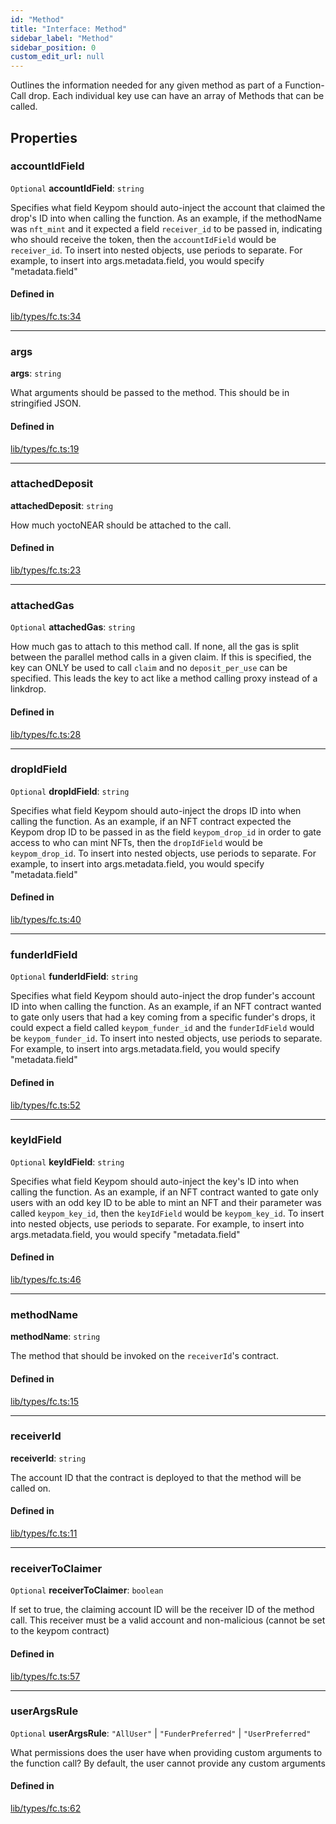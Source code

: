 ```yaml
---
id: "Method"
title: "Interface: Method"
sidebar_label: "Method"
sidebar_position: 0
custom_edit_url: null
---
```


Outlines the information needed for any given method as part of a Function-Call drop.
Each individual key use can have an array of Methods that can be called.

## Properties

### accountIdField

 `Optional` **accountIdField**: `string`

Specifies what field Keypom should auto-inject the account that claimed the drop's ID into when calling the function.
As an example, if the methodName was `nft_mint` and it expected a field `receiver_id` to be passed in, indicating who should receive the token, then the `accountIdField` would be `receiver_id`.
To insert into nested objects, use periods to separate. For example, to insert into args.metadata.field, you would specify "metadata.field"

#### Defined in

[lib/types/fc.ts:34](https://github.com/keypom/keypom-js/blob/9a866ee41/packages/core/src/lib/types/fc.ts#L34)

___

### args

 **args**: `string`

What arguments should be passed to the method. This should be in stringified JSON.

#### Defined in

[lib/types/fc.ts:19](https://github.com/keypom/keypom-js/blob/9a866ee41/packages/core/src/lib/types/fc.ts#L19)

___

### attachedDeposit

 **attachedDeposit**: `string`

How much yoctoNEAR should be attached to the call.

#### Defined in

[lib/types/fc.ts:23](https://github.com/keypom/keypom-js/blob/9a866ee41/packages/core/src/lib/types/fc.ts#L23)

___

### attachedGas

 `Optional` **attachedGas**: `string`

How much gas to attach to this method call. If none, all the gas is split between the parallel method calls in a given claim.
If this is specified, the key can ONLY be used to call `claim` and no `deposit_per_use` can be specified. This leads the key to act like a method calling proxy instead of a linkdrop.

#### Defined in

[lib/types/fc.ts:28](https://github.com/keypom/keypom-js/blob/9a866ee41/packages/core/src/lib/types/fc.ts#L28)

___

### dropIdField

 `Optional` **dropIdField**: `string`

Specifies what field Keypom should auto-inject the drops ID into when calling the function.
As an example, if an NFT contract expected the Keypom drop ID to be passed in as the field `keypom_drop_id` in order to gate access to who can mint NFTs, then the `dropIdField` would be `keypom_drop_id`.
To insert into nested objects, use periods to separate. For example, to insert into args.metadata.field, you would specify "metadata.field"

#### Defined in

[lib/types/fc.ts:40](https://github.com/keypom/keypom-js/blob/9a866ee41/packages/core/src/lib/types/fc.ts#L40)

___

### funderIdField

 `Optional` **funderIdField**: `string`

Specifies what field Keypom should auto-inject the drop funder's account ID into when calling the function.
As an example, if an NFT contract wanted to gate only users that had a key coming from a specific funder's drops, it could expect a field called `keypom_funder_id` and the `funderIdField` would be `keypom_funder_id`.
To insert into nested objects, use periods to separate. For example, to insert into args.metadata.field, you would specify "metadata.field"

#### Defined in

[lib/types/fc.ts:52](https://github.com/keypom/keypom-js/blob/9a866ee41/packages/core/src/lib/types/fc.ts#L52)

___

### keyIdField

 `Optional` **keyIdField**: `string`

Specifies what field Keypom should auto-inject the key's ID into when calling the function.
As an example, if an NFT contract wanted to gate only users with an odd key ID to be able to mint an NFT and their parameter was called `keypom_key_id`, then the `keyIdField` would be `keypom_key_id`.
To insert into nested objects, use periods to separate. For example, to insert into args.metadata.field, you would specify "metadata.field"

#### Defined in

[lib/types/fc.ts:46](https://github.com/keypom/keypom-js/blob/9a866ee41/packages/core/src/lib/types/fc.ts#L46)

___

### methodName

 **methodName**: `string`

The method that should be invoked on the `receiverId`'s contract.

#### Defined in

[lib/types/fc.ts:15](https://github.com/keypom/keypom-js/blob/9a866ee41/packages/core/src/lib/types/fc.ts#L15)

___

### receiverId

 **receiverId**: `string`

The account ID that the contract is deployed to that the method will be called on.

#### Defined in

[lib/types/fc.ts:11](https://github.com/keypom/keypom-js/blob/9a866ee41/packages/core/src/lib/types/fc.ts#L11)

___

### receiverToClaimer

 `Optional` **receiverToClaimer**: `boolean`

If set to true, the claiming account ID will be the receiver ID of the method call.
This receiver must be a valid account and non-malicious (cannot be set to the keypom contract)

#### Defined in

[lib/types/fc.ts:57](https://github.com/keypom/keypom-js/blob/9a866ee41/packages/core/src/lib/types/fc.ts#L57)

___

### userArgsRule

 `Optional` **userArgsRule**: ``"AllUser"`` \| ``"FunderPreferred"`` \| ``"UserPreferred"``

What permissions does the user have when providing custom arguments to the function call?
By default, the user cannot provide any custom arguments

#### Defined in

[lib/types/fc.ts:62](https://github.com/keypom/keypom-js/blob/9a866ee41/packages/core/src/lib/types/fc.ts#L62)
